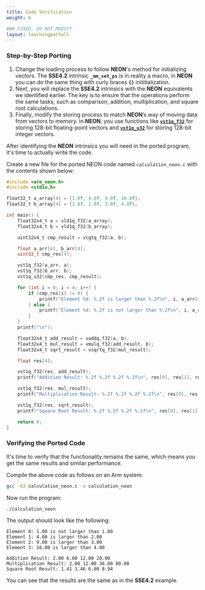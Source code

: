 ```yaml
---
title: Code Verification
weight: 6

### FIXED, DO NOT MODIFY
layout: learningpathall
---
```


### Step-by-Step Porting

1. Change the loading process to follow **NEON**'s method for initializing vectors. The **SSE4.2** intrinsic **`_mm_set_ps`** is in reality a macro, in **NEON** you can do the same thing with curly braces **`{}`** inititialization.
2. Next, you will replace the **SSE4.2** intrinsics with the **NEON** equivalents we identified earlier. The key is to ensure that the operations perform the same tasks, such as comparison, addition, multiplication, and square root calculations.
3. Finally, modify the storing process to match **NEON**’s way of moving data from vectors to memory. In **NEON**, you use functions like [**`vst1q_f32`**](https://simd.info/c_intrinsic/vst1q_f32/) for storing 128-bit floating-point vectors and [**`vst1q_u32`**](https://simd.info/c_intrinsic/vst1q_u32/) for storing 128-bit integer vectors.

After identifying the **NEON** intrinsics you will need in the ported program, it's time to actually write the code.

Create a new file for the ported NEON code named `calculation_neon.c` with the contents shown below:

```C
#include <arm_neon.h>
#include <stdio.h>

float32_t a_array[4] = {1.0f, 4.0f, 9.0f, 16.0f};
float32_t b_array[4] = {1.0f, 2.0f, 3.0f, 4.0f};

int main() {
    float32x4_t a = vld1q_f32(a_array);
    float32x4_t b = vld1q_f32(b_array);

    uint32x4_t cmp_result = vcgtq_f32(a, b);

    float a_arr[4], b_arr[4];
    uint32_t cmp_res[4];

    vst1q_f32(a_arr, a);
    vst1q_f32(b_arr, b);
    vst1q_u32(cmp_res, cmp_result);

    for (int i = 0; i < 4; i++) {
        if (cmp_res[i] != 0) {
            printf("Element %d: %.2f is larger than %.2f\n", i, a_arr[i], b_arr[i]);
        } else {
            printf("Element %d: %.2f is not larger than %.2f\n", i, a_arr[i], b_arr[i]);
        }
    }
    printf("\n");

    float32x4_t add_result = vaddq_f32(a, b);
    float32x4_t mul_result = vmulq_f32(add_result, b);
    float32x4_t sqrt_result = vsqrtq_f32(mul_result);

    float res[4];

    vst1q_f32(res, add_result);
    printf("Addition Result: %.2f %.2f %.2f %.2f\n", res[0], res[1], res[2], res[3]);

    vst1q_f32(res, mul_result);
    printf("Multiplication Result: %.2f %.2f %.2f %.2f\n", res[0], res[1], res[2], res[3]);

    vst1q_f32(res, sqrt_result);
    printf("Square Root Result: %.2f %.2f %.2f %.2f\n", res[0], res[1], res[2], res[3]);

    return 0;
}
```

### Verifying the Ported Code

It's time to verify that the functionality remains the same, which means you get the same results and similar performance.

Compile the above code as follows on an Arm system:

```bash
gcc -O3 calculation_neon.c -o calculation_neon
```

Now run the program:
```bash
./calculation_neon
```

The output should look like the following:

```output
Element 0: 1.00 is not larger than 1.00
Element 1: 4.00 is larger than 2.00
Element 2: 9.00 is larger than 3.00
Element 3: 16.00 is larger than 4.00

Addition Result: 2.00 6.00 12.00 20.00
Multiplication Result: 2.00 12.00 36.00 80.00
Square Root Result: 1.41 3.46 6.00 8.94
```

You can see that the results are the same as in the **SSE4.2** example.